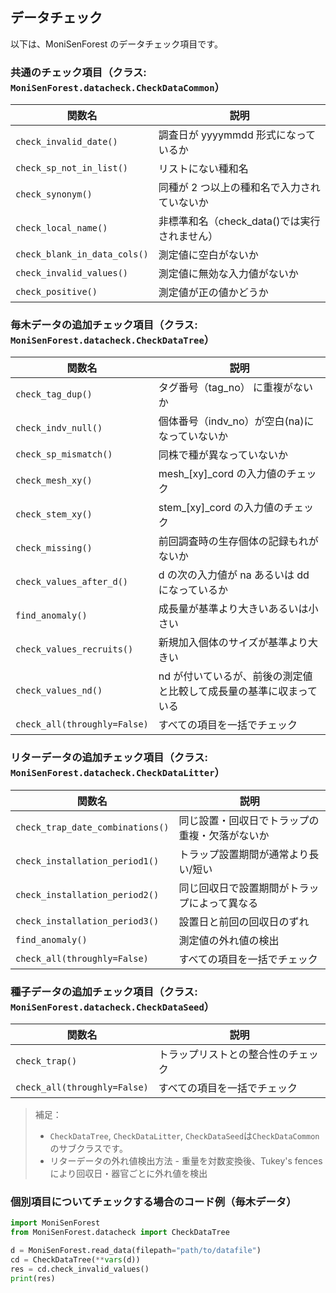## データチェック

以下は、MoniSenForest のデータチェック項目です。

### 共通のチェック項目（クラス: `MoniSenForest.datacheck.CheckDataCommon`）

| 関数名                       | 説明                                         |
| ---------------------------- | -------------------------------------------- |
| `check_invalid_date()`       | 調査日が yyyymmdd 形式になっているか         |
| `check_sp_not_in_list()`     | リストにない種和名                           |
| `check_synonym()`            | 同種が 2 つ以上の種和名で入力されていないか  |
| `check_local_name()`         | 非標準和名（check_data()では実行されません） |
| `check_blank_in_data_cols()` | 測定値に空白がないか                         |
| `check_invalid_values()`     | 測定値に無効な入力値がないか                 |
| `check_positive()`           | 測定値が正の値かどうか                       |

### 毎木データの追加チェック項目（クラス: `MoniSenForest.datacheck.CheckDataTree`）

| 関数名                       | 説明                                                                |
| ---------------------------- | ------------------------------------------------------------------- |
| `check_tag_dup()`            | タグ番号（tag_no） に重複がないか                                   |
| `check_indv_null()`          | 個体番号（indv_no）が空白(na)になっていないか                       |
| `check_sp_mismatch()`        | 同株で種が異なっていないか                                          |
| `check_mesh_xy()`            | mesh\_[xy]\_cord の入力値のチェック                                 |
| `check_stem_xy()`            | stem\_[xy]\_cord の入力値のチェック                                 |
| `check_missing()`            | 前回調査時の生存個体の記録もれがないか                              |
| `check_values_after_d()`     | d の次の入力値が na あるいは dd になっているか                      |
| `find_anomaly()`             | 成長量が基準より大きいあるいは小さい                                |
| `check_values_recruits()`    | 新規加入個体のサイズが基準より大きい                                |
| `check_values_nd()`          | nd が付いているが、前後の測定値と比較して成長量の基準に収まっている |
| `check_all(throughly=False)` | すべての項目を一括でチェック                                        |

### リターデータの追加チェック項目（クラス: `MoniSenForest.datacheck.CheckDataLitter`）

| 関数名                           | 説明                                           |
| -------------------------------- | ---------------------------------------------- |
| `check_trap_date_combinations()` | 同じ設置・回収日でトラップの重複・欠落がないか |
| `check_installation_period1()`   | トラップ設置期間が通常より長い/短い            |
| `check_installation_period2()`   | 同じ回収日で設置期間がトラップによって異なる   |
| `check_installation_period3()`   | 設置日と前回の回収日のずれ                     |
| `find_anomaly()`                 | 測定値の外れ値の検出                           |
| `check_all(throughly=False)`     | すべての項目を一括でチェック                   |

### 種子データの追加チェック項目（クラス: `MoniSenForest.datacheck.CheckDataSeed`）

| 関数名                       | 説明                               |
| ---------------------------- | ---------------------------------- |
| `check_trap()`               | トラップリストとの整合性のチェック |
| `check_all(throughly=False)` | すべての項目を一括でチェック       |

> 補足：
> 
> - `CheckDataTree`, `CheckDataLitter`, `CheckDataSeed`は`CheckDataCommon`のサブクラスです。
> - リターデータの外れ値検出方法 - 重量を対数変換後、Tukey's fences により回収日・器官ごとに外れ値を検出

### 個別項目についてチェックする場合のコード例（毎木データ）

```python
import MoniSenForest
from MoniSenForest.datacheck import CheckDataTree

d = MoniSenForest.read_data(filepath="path/to/datafile")
cd = CheckDataTree(**vars(d))
res = cd.check_invalid_values()
print(res)
```

